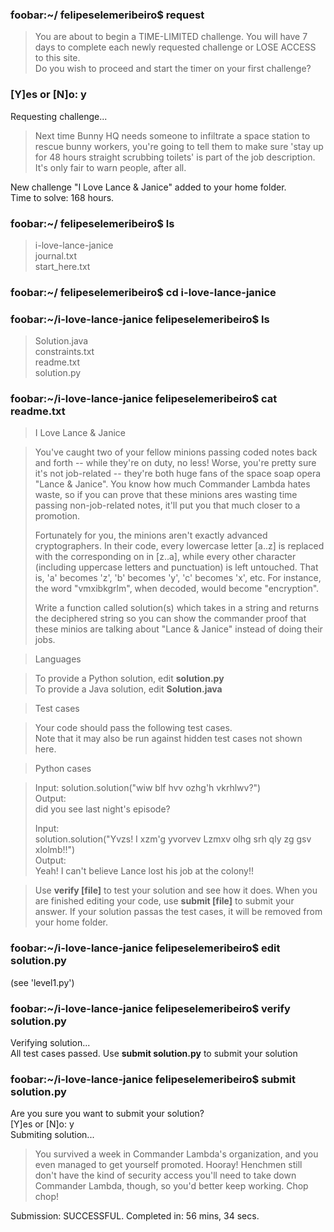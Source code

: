 ### foobar:~/ felipeselemeribeiro$ request

> You are about to begin a TIME-LIMITED challenge. You will have 7 days to complete each newly requested challenge or LOSE ACCESS to this site.  
> Do you wish to proceed and start the timer on your first challenge?  

### [Y]es or [N]o: y

Requesting challenge...  
  
> Next time Bunny HQ needs someone to infiltrate a space station to rescue bunny workers, you're going to tell them to make sure 'stay up for 48 hours straight scrubbing toilets' is part of the job description. It's only fair to warn people, after all.

New challenge "I Love Lance & Janice" added to your home folder.  
Time to solve: 168 hours.  
  
### foobar:~/ felipeselemeribeiro$ ls

> i-love-lance-janice  
journal.txt  
start_here.txt  

### foobar:~/ felipeselemeribeiro$ cd i-love-lance-janice  
  
### foobar:~/i-love-lance-janice felipeselemeribeiro$ ls  
  
> Solution.java  
> constraints.txt  
> readme.txt  
> solution.py  
  
### foobar:~/i-love-lance-janice felipeselemeribeiro$ cat readme.txt  
  
> I Love Lance & Janice  

> You've caught two of your fellow minions passing coded notes back and forth -- while they're on duty, no less! Worse, 
> you're pretty sure it's not job-related -- they're both huge fans of the space soap opera "Lance & Janice". You know 
> how much Commander Lambda hates waste, so if you can prove that these minions ares wasting time passing 
> non-job-related notes, it'll put you that much closer to a promotion.  
>   
> Fortunately for you, the minions aren't exactly advanced cryptographers. In their code, every lowercase letter [a..z] 
> is replaced with the corresponding on in [z..a], while every other character (including uppercase letters and 
> punctuation) is left untouched. That is, 'a' becomes 'z', 'b' becomes 'y', 'c' becomes 'x', etc. For instance, the 
> word "vmxibkgrlm", when decoded, would become "encryption".  
>   
> Write a function called solution(s) which takes in a string and returns the deciphered string so you can show the 
> commander proof that these minios are talking about "Lance & Janice" instead of doing their jobs.
  
> Languages  
  
> To provide a Python solution, edit **solution.py**  
> To provide a Java solution, edit **Solution.java**  
  
> Test cases  
  
> Your code should pass the following test cases.  
> Note that it may also be run against hidden test cases not shown here.  
  
> Python cases  
  
> Input:
> solution.solution("wiw blf hvv ozhg'h vkrhlwv?")  
> Output:  
> did you see last night's episode?  
>   
> Input:  
> solution.solution("Yvzs! I xzm'g yvorvev Lzmxv olhg srh qly zg gsv xlolmb!!")  
> Output:  
> Yeah! I can't believe Lance lost his job at the colony!!
  
> Use **verify [file]** to test your solution and see how it does. When you are finished editing your code, use **submit
> [file]** to submit your answer. If your solution passas the test cases, it will be removed from your home folder.  
  
### foobar:~/i-love-lance-janice felipeselemeribeiro$ edit solution.py  

(see 'level1.py')  
  
### foobar:~/i-love-lance-janice felipeselemeribeiro$ verify solution.py  
Verifying solution...  
All test cases passed. Use **submit solution.py** to submit your solution  
  
### foobar:~/i-love-lance-janice felipeselemeribeiro$ submit solution.py  
Are you sure you want to submit your solution?  
[Y]es or [N]o: y  
Submiting solution...  
  
> You survived a week in Commander Lambda's organization, and you even managed to get yourself promoted. Hooray! 
> Henchmen still don't have the kind of security access you'll need to take down Commander Lambda, though, so you'd 
> better keep working. Chop chop!  
  
Submission: SUCCESSFUL. Completed in: 56 mins, 34 secs.  
